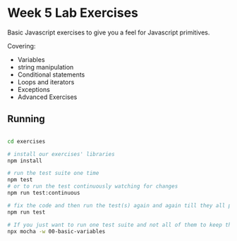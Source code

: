 # Week 5 Lab Exercises

Basic Javascript exercises to give you a feel for Javascript primitives.

Covering:

- Variables
- string manipulation
- Conditional statements
- Loops and iterators
- Exceptions
- Advanced Exercises

## Running

```bash

cd exercises

# install our exercises' libraries
npm install

# run the test suite one time
npm test
# or to run the test continuously watching for changes
npm run test:continuous

# fix the code and then run the test(s) again and again till they all pass
npm run test

# If you just want to run one test suite and not all of them to keep the screen noise low
npx mocha -w 00-basic-variables
```
